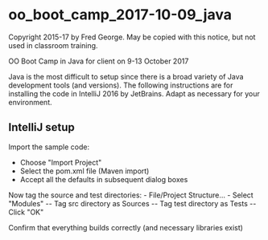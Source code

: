 # oo_boot_camp_2017-10-09_java
Copyright 2015-17 by Fred George. May be copied with this notice, but not used in classroom training.

OO Boot Camp in Java for client on 9-13 October 2017

Java is the most difficult to setup since there is a broad variety of Java
development tools (and versions). The following instructions are for installing
the code in IntelliJ 2016 by JetBrains. Adapt as necessary for your environment.

## IntelliJ setup
Import the sample code:
- Choose "Import Project"
- Select the pom.xml file (Maven import)
- Accept all the defaults in subsequent dialog boxes

Now tag the source and test directories:
    - File/Project Structure...
    - Select "Modules"
        -- Tag src directory as Sources
        -- Tag test directory as Tests
        -- Click "OK"

Confirm that everything builds correctly (and necessary libraries exist)